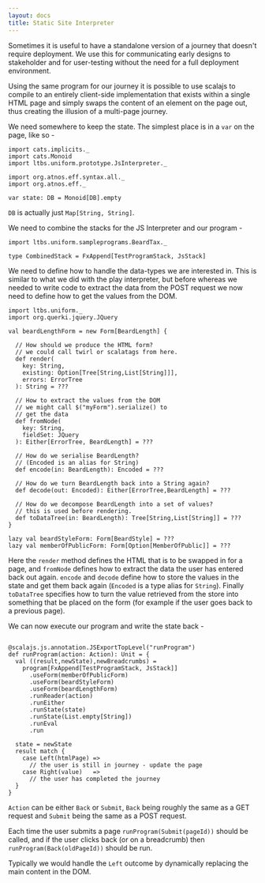 ```yaml
---
layout: docs
title: Static Site Interpreter
---
```


Sometimes it is useful to have a standalone version of a journey
that doesn't require deployment. We use this for communicating early
designs to stakeholder and for user-testing without the need for a
full deployment environment. 

Using the same program for our journey it is possible to use scalajs
to compile to an entirely client-side implementation that exists
within a single HTML page and simply swaps the content of an element
on the page out, thus creating the illusion of a multi-page journey.  

We need somewhere to keep the state. The simplest place is in a `var`
on the page, like so -

```tut:silent
import cats.implicits._
import cats.Monoid
import ltbs.uniform.prototype.JsInterpreter._

import org.atnos.eff.syntax.all._
import org.atnos.eff._

var state: DB = Monoid[DB].empty
```

`DB` is actually just `Map[String, String]`. 

We need to combine the stacks for the JS Interpreter and our program -

```tut:silent
import ltbs.uniform.sampleprograms.BeardTax._

type CombinedStack = FxAppend[TestProgramStack, JsStack]
```

We need to define how to handle the data-types we are interested
in. This is similar to what we did with the play interpreter, but
before whereas we needed to write code to extract the data from the
POST request we now need to define how to get the values from the
DOM. 

```tut:silent
import ltbs.uniform._
import org.querki.jquery.JQuery 

val beardLengthForm = new Form[BeardLength] {

  // How should we produce the HTML form?
  // we could call twirl or scalatags from here.
  def render(
    key: String,
    existing: Option[Tree[String,List[String]]],
    errors: ErrorTree
  ): String = ???

  // How to extract the values from the DOM
  // we might call $("myForm").serialize() to 
  // get the data
  def fromNode(
    key: String,
    fieldSet: JQuery
  ): Either[ErrorTree, BeardLength] = ???

  // How do we serialise BeardLength? 
  // (Encoded is an alias for String)
  def encode(in: BeardLength): Encoded = ??? 

  // How do we turn BeardLength back into a String again? 
  def decode(out: Encoded): Either[ErrorTree,BeardLength] = ???

  // How do we decompose BeardLength into a set of values? 
  // this is used before rendering.
  def toDataTree(in: BeardLength): Tree[String,List[String]] = ???
}
  
lazy val beardStyleForm: Form[BeardStyle] = ???
lazy val memberOfPublicForm: Form[Option[MemberOfPublic]] = ???

```

Here the `render` method defines the HTML that is to be swapped in for a
page, and `fromNode` defines how to extract the data the user has
entered back out again. `encode` and `decode` define how to store the
values in the state and get them back again (`Encoded` is a type alias
for `String`). Finally `toDataTree` specifies how to turn the value
retrieved from the store into something that be placed on the form
(for example if the user goes back to a previous page).

We can now execute our program and write the state back - 

```tut:silent

@scalajs.js.annotation.JSExportTopLevel("runProgram")
def runProgram(action: Action): Unit = {
  val ((result,newState),newBreadcrumbs) = 
    program[FxAppend[TestProgramStack, JsStack]] 
      .useForm(memberOfPublicForm)
      .useForm(beardStyleForm)
      .useForm(beardLengthForm)
      .runReader(action)
      .runEither
      .runState(state)
      .runState(List.empty[String])
      .runEval
      .run
	
  state = newState	
  result match { 
	case Left(htmlPage) => 
	  // the user is still in journey - update the page 
	case Right(value)   => 
	  // the user has completed the journey 
  }
}
```

`Action` can be either `Back` or `Submit`, `Back` being roughly the
same as a GET request and `Submit` being the same as a POST request. 

Each time the user submits a page `runProgram(Submit(pageId))` should
be called, and if the user clicks back (or on a breadcrumb) then
`runProgram(Back(oldPageId))` should be run. 

Typically we would handle the `Left` outcome by dynamically replacing
the main content in the DOM.
